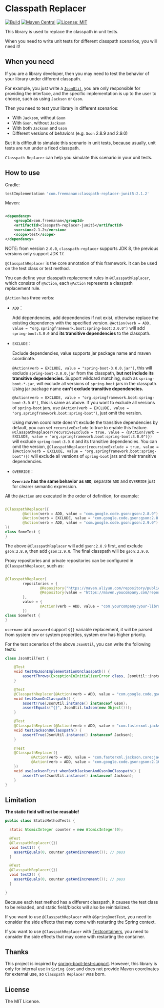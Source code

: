 # Classpath Replacer

[![Build](https://img.shields.io/github/actions/workflow/status/DanielLiu1123/classpath-replacer/build.yml?branch=main)](https://github.com/DanielLiu1123/classpath-replacer/actions)
[![Maven Central](https://img.shields.io/maven-central/v/com.freemanan/classpath-replacer-core)](https://search.maven.org/artifact/com.freemanan/classpath-replacer-core)
[![License: MIT](https://img.shields.io/badge/License-MIT-yellow.svg)](https://opensource.org/licenses/MIT)

This library is used to replace the classpath in unit tests.

When you need to write unit tests for different classpath scenarios, you will need it!

## When you need

If you are a library developer, then you may need to test the behavior of your library under different classpath.

For example, you just write a [`JsonUtil`](examples/junit5/src/main/java/com/example/JsonUtil.java), you are only
responsible for providing the interface, and the specific implementation is up to the user to choose, such as
using `Jackson` or `Gson`.

Then you need to test your library in different scenarios:

- With `Jackson`, without `Gson`
- With `Gson`, without `Jackson`
- With both `Jackson` and `Gson`
- Different versions of behaviors (e.g. `Gson` 2.8.9 and 2.9.0)

But it is difficult to simulate this scenario in unit tests, because usually, unit tests are run under a fixed
classpath.

`Classpath Replacer` can help you simulate this scenario in your unit tests.

## How to use

Gradle:

```groovy
testImplementation 'com.freemanan:classpath-replacer-junit5:2.1.2'
```

Maven:

```xml

<dependency>
    <groupId>com.freemanan</groupId>
    <artifactId>classpath-replacer-junit5</artifactId>
    <version>2.1.2</version>
    <scope>test</scope>
</dependency>
```

NOTE: from version `2.0.0`, `classpath-replacer` supports JDK 8, the previous versions only support JDK 17.

`@ClasspathReplacer` is the core annotation of this framework. It can be used on the test class or test method.

You can define your classpath replacement rules in `@ClasspathReplacer`, which consists of `@Action`, each `@Action`
represents a classpath replacement rule.

`@Action` has three verbs:

- `ADD`：

  Add dependencies, add dependencies if not exist, otherwise replace the existing dependency with the specified
  version. `@Action(verb = ADD, value = "org.springframework.boot:spring-boot:3.0.0")` will
  add `spring-boot:3.0.0` and **its transitive dependencies** to the classpath.

- `EXCLUDE`：

  Exclude dependencies, value supports jar package name and maven coordinate.

  `@Action(verb = EXCLUDE, value = "spring-boot-3.0.0.jar")`, this will exclude `spring-boot-3.0.0.jar` from the
  classpath, **but not include its transitive dependencies.** Support wildcard matching, such
  as `spring-boot-*.jar`, will exclude all versions of `spring-boot` jars in the classpath. Using jar package name
  **can't exclude transitive dependencies.**

  `@Action(verb = EXCLUDE, value = "org.springframework.boot:spring-boot:3.0.0")`, this is same as above. If you want to
  exclude all versions of `spring-boot` jars,
  use `@Action(verb = EXCLUDE, value = "org.springframework.boot:spring-boot")`, just omit the version.

  Using maven coordinate doesn't exclude the transitive dependencies by default, you can set `recursiveExclude` to
  true to enable this feature.
  `@ClasspathReplacer(recursiveExclude = true, value = {@Action(verb = EXCLUDE, value = "org.springframework.boot:spring-boot:3.0.0")})`
  will exclude `spring-boot:3.0.0` and its transitive dependencies. You can omit the
  version, `@ClasspathReplacer(recursiveExclude = true, value = {@Action(verb = EXCLUDE, value = "org.springframework.boot:spring-boot")})`
  will exclude all versions of `spring-boot` jars and their transitive dependencies.

- `OVERRIDE`：

  **`Override` has the same behavior as `ADD`**, separate `ADD` and `OVERRIDE` just for clearer semantic expression.

All the `@Action` are executed in the order of definition, for example:

```java

@ClasspathReplacer({
        @Action(verb = ADD, value = "com.google.code.gson:gson:2.8.9"),
        @Action(verb = EXCLUDE, value = "com.google.code.gson:gson:2.8.9"),
        @Action(verb = ADD, value = "com.google.code.gson:gson:2.9.0")
})
class SomeTest {
}
```

The above `@ClasspathReplacer` will add `gson:2.8.9` first, and exclude `gson:2.8.9`, then add `gson:2.9.0`. The final
classpath will be `gson:2.9.0`.

Proxy repositories and private repositories can be configured in `@ClasspathReplacer`, such as:

```java

@ClasspathReplacer(
        repositories = {
                @Repository("https://maven.aliyun.com/repository/public/"),
                @Repository(value = "https://maven.youcompany.com/repository/release/", username = "admin", password = "${MAVEN_PASSWORD}")
        },
        value = {
                @Action(verb = ADD, value = "com.yourcompany:your-library:1.0.0")
        })
class SomeTest {
}
```

`username` and `password` support `${}` variable replacement, it will be parsed from system env or system properties, system env has higher priority.

For the test scenarios of the above `JsonUtil`, you can write the following tests:

```java
class JsonUtilTest {

    @Test
    void testNoJsonImplementationOnClasspath() {
        assertThrows(ExceptionInInitializerError.class, JsonUtil::instance);
    }

    @Test
    @ClasspathReplacer(@Action(verb = ADD, value = "com.google.code.gson:gson:2.10.1"))
    void testGsonOnClasspath() {
        assertTrue(JsonUtil.instance() instanceof Gson);
        assertEquals("{}", JsonUtil.toJson(new Object()));
    }

    @Test
    @ClasspathReplacer(@Action(verb = ADD, value = "com.fasterxml.jackson.core:jackson-databind:2.14.1"))
    void testJacksonOnClasspath() {
        assertTrue(JsonUtil.instance() instanceof Jackson);
    }

    @Test
    @ClasspathReplacer({
            @Action(verb = ADD, value = "com.fasterxml.jackson.core:jackson-databind:2.14.1"),
            @Action(verb = ADD, value = "com.google.code.gson:gson:2.10.1")
    })
    void useJacksonFirst_whenBothJacksonAndGsonOnClasspath() {
        assertTrue(JsonUtil.instance() instanceof Jackson);
    }
}
```

## Limitation

**The static field will not be reusable!**

```java
public class StaticMethodTests {

  static AtomicInteger counter = new AtomicInteger(0);

  @Test
  @ClasspathReplacer({})
  void test1() {
    assertEquals(0, counter.getAndIncrement()); // pass
  }

  @Test
  @ClasspathReplacer({})
  void test2() {
    assertEquals(0, counter.getAndIncrement()); // pass
  }

}
```

Because each test method has a different classpath, it causes the test class to be reloaded, and static field/blocks will also be reinitialized.

If you want to use `@ClasspathReplacer` with `@SpringBootTest`, you need to consider the side effects that may come with restarting the Spring context.

If you want to use `@ClasspathReplacer` with [Testcontainers](https://www.testcontainers.org/), you need to consider the side effects that may come with restarting the container.

## Thanks

This project is inspired
by [spring-boot-test-support](https://github.com/spring-projects/spring-boot/tree/main/spring-boot-project/spring-boot-tools/spring-boot-test-support).
However, this library is only for internal use in `Spring Boot` and does not provide Maven coordinates for external use,
so `Classpath Replacer` was born.

## License

The MIT License.
